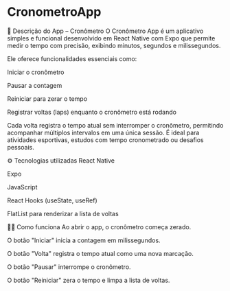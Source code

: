# CronometroApp
📝 Descrição do App – Cronômetro
O Cronômetro App é um aplicativo simples e funcional desenvolvido em React Native com Expo que permite medir o tempo com precisão, exibindo minutos, segundos e milissegundos.

Ele oferece funcionalidades essenciais como:

Iniciar o cronômetro

Pausar a contagem

Reiniciar para zerar o tempo

Registrar voltas (laps) enquanto o cronômetro está rodando

Cada volta registra o tempo atual sem interromper o cronômetro, permitindo acompanhar múltiplos intervalos em uma única sessão. É ideal para atividades esportivas, estudos com tempo cronometrado ou desafios pessoais.

⚙️ Tecnologias utilizadas
React Native

Expo

JavaScript

React Hooks (useState, useRef)

FlatList para renderizar a lista de voltas

👨‍💻 Como funciona
Ao abrir o app, o cronômetro começa zerado.

O botão "Iniciar" inicia a contagem em milissegundos.

O botão "Volta" registra o tempo atual como uma nova marcação.

O botão "Pausar" interrompe o cronômetro.

O botão "Reiniciar" zera o tempo e limpa a lista de voltas.

